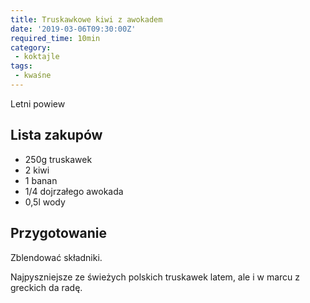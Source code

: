 ```yaml
---
title: Truskawkowe kiwi z awokadem
date: '2019-03-06T09:30:00Z'
required_time: 10min
category:
 - koktajle
tags:
 - kwaśne
---
```


Letni powiew

<!---- splitter ---->

## Lista zakupów

- 250g truskawek
- 2 kiwi
- 1 banan
- 1/4 dojrzałego awokada
- 0,5l wody

<!---- splitter ---->

## Przygotowanie

Zblendować składniki.

Najpyszniejsze ze świeżych polskich truskawek latem, ale i w marcu z greckich da radę.

